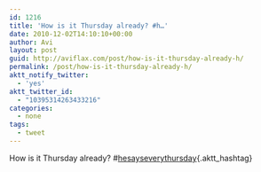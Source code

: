 ```yaml
---
id: 1216
title: 'How is it Thursday already? #h…'
date: 2010-12-02T14:10:10+00:00
author: Avi
layout: post
guid: http://aviflax.com/post/how-is-it-thursday-already-h/
permalink: /post/how-is-it-thursday-already-h/
aktt_notify_twitter:
  - 'yes'
aktt_twitter_id:
  - "10395314263433216"
categories:
  - none
tags:
  - tweet
---
```

How is it Thursday already? #[hesayseverythursday](http://search.twitter.com/search?q=%23hesayseverythursday){.aktt_hashtag}